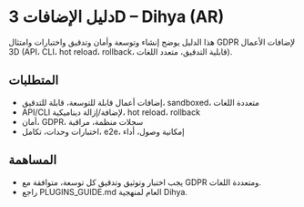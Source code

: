 # دليل الإضافات 3D – Dihya (AR)

هذا الدليل يوضح إنشاء وتوسعة وأمان وتدقيق واختبارات وامتثال GDPR لإضافات الأعمال 3D (API، CLI، hot reload، rollback، قابلية التدقيق، متعدد اللغات).

## المتطلبات
- إضافات أعمال قابلة للتوسعة، قابلة للتدقيق، sandboxed، متعددة اللغات
- API/CLI لإضافة/إزالة ديناميكية، hot reload، rollback
- أمان، GDPR، سجلات منظمة، مراقبة
- اختبارات وحدات، تكامل، e2e، إمكانية وصول، أداء

## المساهمة
- يجب اختبار وتوثيق وتدقيق كل توسعة، متوافقة مع GDPR ومتعددة اللغات.
- راجع PLUGINS_GUIDE.md العام لمنهجية Dihya.
